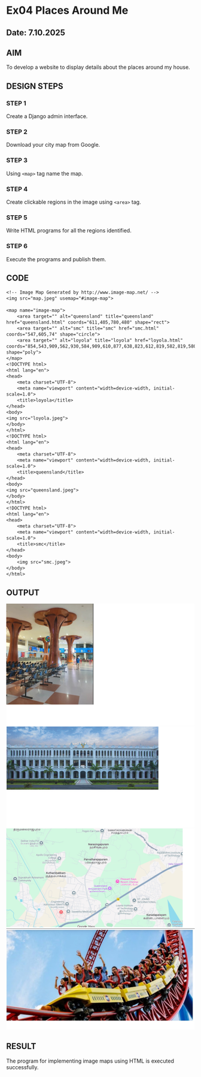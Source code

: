 # Ex04 Places Around Me
## Date: 7.10.2025

## AIM
To develop a website to display details about the places around my house.

## DESIGN STEPS

### STEP 1
Create a Django admin interface.

### STEP 2
Download your city map from Google.

### STEP 3
Using ```<map>``` tag name the map.

### STEP 4
Create clickable regions in the image using ```<area>``` tag.

### STEP 5
Write HTML programs for all the regions identified.

### STEP 6
Execute the programs and publish them.

## CODE
```
<!-- Image Map Generated by http://www.image-map.net/ -->
<img src="map.jpeg" usemap="#image-map">

<map name="image-map">
    <area target="" alt="queensland" title="queensland" href="queensland.html" coords="611,405,780,480" shape="rect">
    <area target="" alt="smc" title="smc" href="smc.html" coords="547,605,74" shape="circle">
    <area target="" alt="loyola" title="loyola" href="loyola.html" coords="854,543,909,562,930,584,909,610,877,638,823,612,819,582,819,580" shape="poly">
</map>
<!DOCTYPE html>
<html lang="en">
<head>
    <meta charset="UTF-8">
    <meta name="viewport" content="width=device-width, initial-scale=1.0">
    <title>loyola</title>
</head>
<body>
<img src="loyola.jpeg">  
</body>
</html>
<!DOCTYPE html>
<html lang="en">
<head>
    <meta charset="UTF-8">
    <meta name="viewport" content="width=device-width, initial-scale=1.0">
    <title>queensland</title>
</head>
<body>
<img src="queensland.jpeg">
</body>
</html>
<!DOCTYPE html>
<html lang="en">
<head>
    <meta charset="UTF-8">
    <meta name="viewport" content="width=device-width, initial-scale=1.0">
    <title>smc</title>
</head>
<body>
    <img src="smc.jpeg">
</body>
</html>
```

## OUTPUT

![alt text](smc.jpeg)
![alt text](<src 1.jpeg>)
![alt text](src2.jpeg)
![alt text](<src3 copy.jpeg>)







## RESULT
The program for implementing image maps using HTML is executed successfully.
